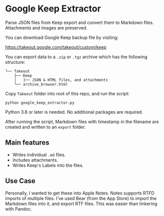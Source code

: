 # Google Keep Extractor

Parse JSON files from Keep export and convert them to Markdown files. Attachments and images are preserved.

You can download Google Keep backup file by visiting:

<https://takeout.google.com/takeout/custom/keep>

You can export data to a `.zip` or `.tgz` archive which has the following structure:

```
└── Takeout
    ├── Keep
    │   ├── JSON & HTML files, and attachments
    └── archive_browser.html
```

Copy `Takeout` folder into root of this repo, and run the script:

    python google_keep_extractor.py

Python 3.8 or later is needed. No additional packages are required.

After running the script, Markdown files with timestamp in the filename are created and written to an `export` folder.

## Main features

- Writes individual `.md` files.
- Includes attachments.
- Writes Keep's Labels into the files.

## Use Case

Personally, I wanted to get these into Apple Notes. Notes supports RTFD imports of multiple files. I've used Bear (from the App Store) to import the Markdown files into it, and export RTF files. This was easier than tinkering with Pandoc.
